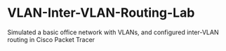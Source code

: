 # VLAN-Inter-VLAN-Routing-Lab
Simulated a basic office network with VLANs, and configured inter-VLAN routing in Cisco Packet Tracer
